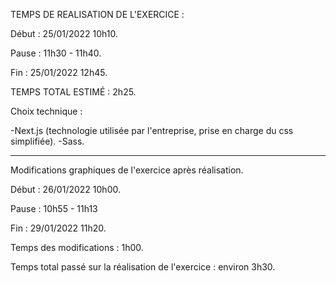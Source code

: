 TEMPS DE REALISATION DE L'EXERCICE :

Début : 25/01/2022 10h10.

Pause : 11h30 - 11h40.

Fin : 25/01/2022 12h45.

TEMPS TOTAL ESTIMÉ : 2h25.

Choix technique :

-Next.js (technologie utilisée par l'entreprise, prise en charge du css simplifiée).
-Sass.

---

Modifications graphiques de l'exercice après réalisation.

Début : 26/01/2022 10h00.

Pause : 10h55 - 11h13

Fin : 29/01/2022 11h20.

Temps des modifications : 1h00.

Temps total passé sur la réalisation de l'exercice : environ 3h30.
